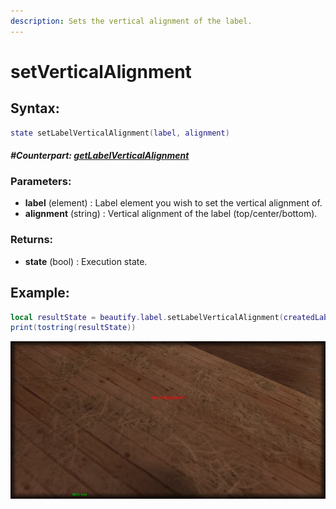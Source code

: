 ```yaml
---
description: Sets the vertical alignment of the label.
---
```


# setVerticalAlignment

## **Syntax:**

```lua
state setLabelVerticalAlignment(label, alignment)
```

#### _**\#Counterpart:**_ [_**getLabelVerticalAlignment**_](getlabelverticalalignment.md)

### **Parameters:**

* **label** \(element\) : Label element you wish to set the vertical alignment of.
* **alignment** \(string\) : Vertical alignment of the label \(top/center/bottom\).

### **Returns:**

* **state** \(bool\) : Execution state.

## **Example:**

```lua
local resultState = beautify.label.setLabelVerticalAlignment(createdLabel, "center")
print(tostring(resultState))
```

![](../../.gitbook/assets/setlabelverticalalignment.png)

